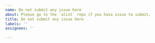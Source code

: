 ```yaml
---
name: Do not submit any issue here
about: Please go to the `alist` repo if you hava issue to submit.
title: Do not submit any issue here
labels: ''
assignees: ''

---
```



